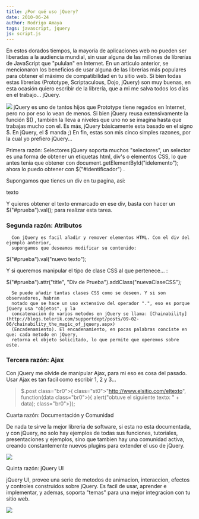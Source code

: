 ```yaml
---
title: ¿Por qué uso jQuery?
date: 2010-06-24
author: Rodrigo Amaya
tags: javascript, jquery
js: script.js
---
```


En estos dorados tiempos, la mayoría de aplicaciones web no pueden ser
      liberadas a la audiencia mundial, sin usar alguna de las millones de librerías de JavaScript
      que "pululan" en Internet. En un articulo anterior, se mencionaron los beneficios de usar
      alguna de las librerías más populares para obtener el máximo de compatibilidad en tu sitio
      web. Si bien todas estas librerías (Prototype, Scriptaculous, Dojo, jQuery) son muy buenas, en
      esta ocasión quiero escribir de la librería, que a mi me salva todos los días en el trabajo...
      jQuery.

[![](http://3.bp.blogspot.com/_ayvorITawE4/SkD8ZuQG_JI/AAAAAAAACDg/33VKLTOS9xM/s320/jquery-logo.gif)](http://3.bp.blogspot.com/_ayvorITawE4/SkD8ZuQG_JI/AAAAAAAACDg/33VKLTOS9xM/s1600-h/jquery-logo.gif) jQuery es uno de
      tantos hijos que Prototype tiene regados en Internet, pero no por eso lo vean de menos. Si
      bien jQuery reusa extensivamente la función
      $() , también la lleva a niveles que uno no se imagina hasta que trabajas mucho
      con el. Es más, jQuery básicamente esta basado en el signo $. En jQuery, el $ manda ;) En fin, estas son mis cinco
      simples razones, por la cual yo prefiero jQuery...

Primera razón:
      Selectores
jQuery soporta muchos "selectores", un selector es
      una forma de obtener un etiquetas html, div's o elementos CSS, lo que antes tenia que obtener
      con document.getElementById("idelemento"); ahora lo puedo obtener con
      $("#identificador") .

Supongamos que tienes un div en tu pagina, asi: <div
      id="prueba">texto</div>

Y quieres
      obtener el texto enmarcado en ese div, basta con hacer un $("#prueba").val(); para realizar esta tarea.

### Segunda razón: Atributos

      Con jQuery es facil añadir y remover elementos HTML. Con el div del ejemplo anterior,
      supongamos que deseamos modificar su contenido:
$("#prueba").val("nuevo texto");

Y si
      queremos manipular el tipo de clase CSS al que pertenece... :

$("#prueba").attr("title", "Div de
      Prueba").addClass("nuevaClaseCSS");

      Se puede añadir tantas clases CSS como se deseen. Y si son observadores, habran
      notado que se hace un uso extensivo del operador ".", eso es porque jQuery usa "objetos", y la
      concatenacion de varios metodos en jQuery se llama: [Chainability](http://blogs.telerik.com/supportdept/posts/09-02-06/chainability_the_magic_of_jquery.aspx)
      (Encadenamiento). El encadenamiento, en pocas palabras conciste en que: cada metodo en jQuery,
      retorna el objeto solicitado, lo que permite que operemos sobre este.

### Tercera razón: Ajax

 Con jQuery me olvide de
      manipular Ajax, para mi eso es cosa del pasado. Usar Ajax es tan facil como escribir 1, 2 y
      3...

> $.post class="br0">( class="st0">"http://www.elsitio.com/eltexto",
> function(data class="br0">){
> alert("obtuve el
> siguiente texto: " + data); class="br0">});

Cuarta razón: Documentación y
      Comunidad

De nada te sirve la mejor libreria
      de software, si esta no esta documentada, y con jQuery, no solo hay ejemplos de todas sus
      funciones, tutoriales, presentaciones y ejemplos, sino que tambien hay una comunidad activa,
      creando constantemente nuevos plugins para extender el uso de jQuery.

[![](http://3.bp.blogspot.com/_ayvorITawE4/SkD8Z2oZCgI/AAAAAAAACDw/FuFLvnTTjXQ/s320/jquery12_colorcharge.png)](http://3.bp.blogspot.com/_ayvorITawE4/SkD8Z2oZCgI/AAAAAAAACDw/FuFLvnTTjXQ/s1600-h/jquery12_colorcharge.png)

Quinta razón: jQuery
      UI

jQuery UI, provee una serie de metodos de
      animacion, interaccion, efectos y controles construidos sobre jQuery. Es facil de usar,
      aprender e implementar, y ademas, soporta "temas" para una mejor integracion con tu sitio
      web.

[![](http://3.bp.blogspot.com/_ayvorITawE4/SkD8ZxsxG1I/AAAAAAAACDo/poR6fdeUVlc/s320/jquery_ui_logo.png)](http://3.bp.blogspot.com/_ayvorITawE4/SkD8ZxsxG1I/AAAAAAAACDo/poR6fdeUVlc/s1600-h/jquery_ui_logo.png)